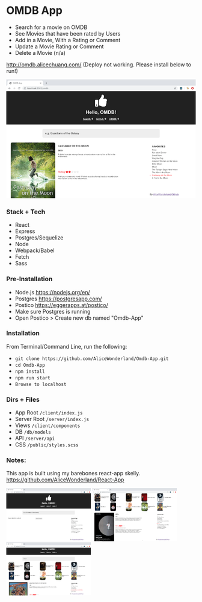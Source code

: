 # OMDB App
* Search for a movie on OMDB
* See Movies that have been rated by Users
* Add in a Movie, With a Rating or Comment
* Update a Movie Rating or Comment
* Delete a Movie (n/a)

http://omdb.alicechuang.com/ (Deploy not working. Please install below to run!)

![](https://github.com/AliceWonderland/Omdb-App/blob/master/public/assets/imgs/favorites.png)

### Stack + Tech
* React
* Express
* Postgres/Sequelize
* Node
* Webpack/Babel
* Fetch
* Sass

### Pre-Installation
* Node.js https://nodejs.org/en/
* Postgres https://postgresapp.com/
* Postico https://eggerapps.at/postico/
* Make sure Postgres is running
* Open Postico > Create new db named "Omdb-App"

### Installation
From Terminal/Command Line, run the following:
* `git clone https://github.com/AliceWonderland/Omdb-App.git`
* `cd Omdb-App`
* `npm install`
* `npm run start`
* `Browse to localhost`

### Dirs + Files
* App Root `/client/index.js`
* Server Root `/server/index.js`
* Views `/client/components`
* DB `/db/models`
* API `/server/api`
* CSS `/public/styles.scss`


### Notes:
This app is built using my barebones react-app skelly.
https://github.com/AliceWonderland/React-App

<img src="https://github.com/AliceWonderland/Omdb-App/blob/master/public/assets/imgs/landing.png" width="225" /> <img src="https://github.com/AliceWonderland/Omdb-App/blob/master/public/assets/imgs/detail.png" width="225" /> <img src="https://github.com/AliceWonderland/Omdb-App/blob/master/public/assets/imgs/search.png" width="225" />
